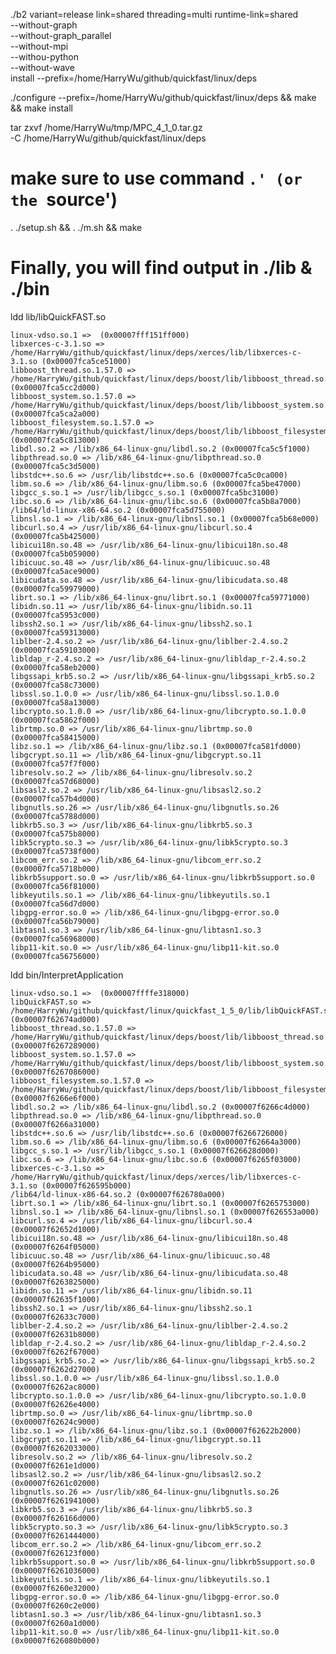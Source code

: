 ./b2 variant=release link=shared threading=multi runtime-link=shared \
    --without-graph \
    --without-graph_parallel \
    --without-mpi \
    --withou-python \
    --without-wave \
    install --prefix=/home/HarryWu/github/quickfast/linux/deps
    
./configure --prefix=/home/HarryWu/github/quickfast/linux/deps && make && make install

tar zxvf /home/HarryWu/tmp/MPC_4_1_0.tar.gz \
    -C /home/HarryWu/github/quickfast/linux/deps

# make sure to use command `.' (or the `source')
. ./setup.sh && . ./m.sh  && make

# Finally, you will find output in ./lib & ./bin 

ldd lib/libQuickFAST.so

	linux-vdso.so.1 =>  (0x00007fff151ff000)
	libxerces-c-3.1.so => /home/HarryWu/github/quickfast/linux/deps/xerces/lib/libxerces-c-3.1.so (0x00007fca5ce51000)
	libboost_thread.so.1.57.0 => /home/HarryWu/github/quickfast/linux/deps/boost/lib/libboost_thread.so.1.57.0 (0x00007fca5cc2d000)
	libboost_system.so.1.57.0 => /home/HarryWu/github/quickfast/linux/deps/boost/lib/libboost_system.so.1.57.0 (0x00007fca5ca2a000)
	libboost_filesystem.so.1.57.0 => /home/HarryWu/github/quickfast/linux/deps/boost/lib/libboost_filesystem.so.1.57.0 (0x00007fca5c813000)
	libdl.so.2 => /lib/x86_64-linux-gnu/libdl.so.2 (0x00007fca5c5f1000)
	libpthread.so.0 => /lib/x86_64-linux-gnu/libpthread.so.0 (0x00007fca5c3d5000)
	libstdc++.so.6 => /usr/lib/libstdc++.so.6 (0x00007fca5c0ca000)
	libm.so.6 => /lib/x86_64-linux-gnu/libm.so.6 (0x00007fca5be47000)
	libgcc_s.so.1 => /usr/lib/libgcc_s.so.1 (0x00007fca5bc31000)
	libc.so.6 => /lib/x86_64-linux-gnu/libc.so.6 (0x00007fca5b8a7000)
	/lib64/ld-linux-x86-64.so.2 (0x00007fca5d755000)
	libnsl.so.1 => /lib/x86_64-linux-gnu/libnsl.so.1 (0x00007fca5b68e000)
	libcurl.so.4 => /usr/lib/x86_64-linux-gnu/libcurl.so.4 (0x00007fca5b425000)
	libicui18n.so.48 => /usr/lib/x86_64-linux-gnu/libicui18n.so.48 (0x00007fca5b059000)
	libicuuc.so.48 => /usr/lib/x86_64-linux-gnu/libicuuc.so.48 (0x00007fca5ace9000)
	libicudata.so.48 => /usr/lib/x86_64-linux-gnu/libicudata.so.48 (0x00007fca59979000)
	librt.so.1 => /lib/x86_64-linux-gnu/librt.so.1 (0x00007fca59771000)
	libidn.so.11 => /usr/lib/x86_64-linux-gnu/libidn.so.11 (0x00007fca5953c000)
	libssh2.so.1 => /usr/lib/x86_64-linux-gnu/libssh2.so.1 (0x00007fca59313000)
	liblber-2.4.so.2 => /usr/lib/x86_64-linux-gnu/liblber-2.4.so.2 (0x00007fca59103000)
	libldap_r-2.4.so.2 => /usr/lib/x86_64-linux-gnu/libldap_r-2.4.so.2 (0x00007fca58eb2000)
	libgssapi_krb5.so.2 => /usr/lib/x86_64-linux-gnu/libgssapi_krb5.so.2 (0x00007fca58c73000)
	libssl.so.1.0.0 => /usr/lib/x86_64-linux-gnu/libssl.so.1.0.0 (0x00007fca58a13000)
	libcrypto.so.1.0.0 => /usr/lib/x86_64-linux-gnu/libcrypto.so.1.0.0 (0x00007fca5862f000)
	librtmp.so.0 => /usr/lib/x86_64-linux-gnu/librtmp.so.0 (0x00007fca58415000)
	libz.so.1 => /lib/x86_64-linux-gnu/libz.so.1 (0x00007fca581fd000)
	libgcrypt.so.11 => /lib/x86_64-linux-gnu/libgcrypt.so.11 (0x00007fca57f7f000)
	libresolv.so.2 => /lib/x86_64-linux-gnu/libresolv.so.2 (0x00007fca57d68000)
	libsasl2.so.2 => /usr/lib/x86_64-linux-gnu/libsasl2.so.2 (0x00007fca57b4d000)
	libgnutls.so.26 => /usr/lib/x86_64-linux-gnu/libgnutls.so.26 (0x00007fca5788d000)
	libkrb5.so.3 => /usr/lib/x86_64-linux-gnu/libkrb5.so.3 (0x00007fca575b8000)
	libk5crypto.so.3 => /usr/lib/x86_64-linux-gnu/libk5crypto.so.3 (0x00007fca5738f000)
	libcom_err.so.2 => /lib/x86_64-linux-gnu/libcom_err.so.2 (0x00007fca5718b000)
	libkrb5support.so.0 => /usr/lib/x86_64-linux-gnu/libkrb5support.so.0 (0x00007fca56f81000)
	libkeyutils.so.1 => /lib/x86_64-linux-gnu/libkeyutils.so.1 (0x00007fca56d7d000)
	libgpg-error.so.0 => /lib/x86_64-linux-gnu/libgpg-error.so.0 (0x00007fca56b79000)
	libtasn1.so.3 => /usr/lib/x86_64-linux-gnu/libtasn1.so.3 (0x00007fca56968000)
	libp11-kit.so.0 => /usr/lib/x86_64-linux-gnu/libp11-kit.so.0 (0x00007fca56756000)

ldd bin/InterpretApplication

	linux-vdso.so.1 =>  (0x00007ffffe318000)
	libQuickFAST.so => /home/HarryWu/github/quickfast/linux/quickfast_1_5_0/lib/libQuickFAST.so (0x00007f62674ad000)
	libboost_thread.so.1.57.0 => /home/HarryWu/github/quickfast/linux/deps/boost/lib/libboost_thread.so.1.57.0 (0x00007f6267289000)
	libboost_system.so.1.57.0 => /home/HarryWu/github/quickfast/linux/deps/boost/lib/libboost_system.so.1.57.0 (0x00007f6267086000)
	libboost_filesystem.so.1.57.0 => /home/HarryWu/github/quickfast/linux/deps/boost/lib/libboost_filesystem.so.1.57.0 (0x00007f6266e6f000)
	libdl.so.2 => /lib/x86_64-linux-gnu/libdl.so.2 (0x00007f6266c4d000)
	libpthread.so.0 => /lib/x86_64-linux-gnu/libpthread.so.0 (0x00007f6266a31000)
	libstdc++.so.6 => /usr/lib/libstdc++.so.6 (0x00007f6266726000)
	libm.so.6 => /lib/x86_64-linux-gnu/libm.so.6 (0x00007f62664a3000)
	libgcc_s.so.1 => /usr/lib/libgcc_s.so.1 (0x00007f626628d000)
	libc.so.6 => /lib/x86_64-linux-gnu/libc.so.6 (0x00007f6265f03000)
	libxerces-c-3.1.so => /home/HarryWu/github/quickfast/linux/deps/xerces/lib/libxerces-c-3.1.so (0x00007f626595b000)
	/lib64/ld-linux-x86-64.so.2 (0x00007f626780a000)
	librt.so.1 => /lib/x86_64-linux-gnu/librt.so.1 (0x00007f6265753000)
	libnsl.so.1 => /lib/x86_64-linux-gnu/libnsl.so.1 (0x00007f626553a000)
	libcurl.so.4 => /usr/lib/x86_64-linux-gnu/libcurl.so.4 (0x00007f62652d1000)
	libicui18n.so.48 => /usr/lib/x86_64-linux-gnu/libicui18n.so.48 (0x00007f6264f05000)
	libicuuc.so.48 => /usr/lib/x86_64-linux-gnu/libicuuc.so.48 (0x00007f6264b95000)
	libicudata.so.48 => /usr/lib/x86_64-linux-gnu/libicudata.so.48 (0x00007f6263825000)
	libidn.so.11 => /usr/lib/x86_64-linux-gnu/libidn.so.11 (0x00007f62635f1000)
	libssh2.so.1 => /usr/lib/x86_64-linux-gnu/libssh2.so.1 (0x00007f62633c7000)
	liblber-2.4.so.2 => /usr/lib/x86_64-linux-gnu/liblber-2.4.so.2 (0x00007f62631b8000)
	libldap_r-2.4.so.2 => /usr/lib/x86_64-linux-gnu/libldap_r-2.4.so.2 (0x00007f6262f67000)
	libgssapi_krb5.so.2 => /usr/lib/x86_64-linux-gnu/libgssapi_krb5.so.2 (0x00007f6262d27000)
	libssl.so.1.0.0 => /usr/lib/x86_64-linux-gnu/libssl.so.1.0.0 (0x00007f6262ac8000)
	libcrypto.so.1.0.0 => /usr/lib/x86_64-linux-gnu/libcrypto.so.1.0.0 (0x00007f62626e4000)
	librtmp.so.0 => /usr/lib/x86_64-linux-gnu/librtmp.so.0 (0x00007f62624c9000)
	libz.so.1 => /lib/x86_64-linux-gnu/libz.so.1 (0x00007f62622b2000)
	libgcrypt.so.11 => /lib/x86_64-linux-gnu/libgcrypt.so.11 (0x00007f6262033000)
	libresolv.so.2 => /lib/x86_64-linux-gnu/libresolv.so.2 (0x00007f6261e1d000)
	libsasl2.so.2 => /usr/lib/x86_64-linux-gnu/libsasl2.so.2 (0x00007f6261c02000)
	libgnutls.so.26 => /usr/lib/x86_64-linux-gnu/libgnutls.so.26 (0x00007f6261941000)
	libkrb5.so.3 => /usr/lib/x86_64-linux-gnu/libkrb5.so.3 (0x00007f626166d000)
	libk5crypto.so.3 => /usr/lib/x86_64-linux-gnu/libk5crypto.so.3 (0x00007f6261444000)
	libcom_err.so.2 => /lib/x86_64-linux-gnu/libcom_err.so.2 (0x00007f626123f000)
	libkrb5support.so.0 => /usr/lib/x86_64-linux-gnu/libkrb5support.so.0 (0x00007f6261036000)
	libkeyutils.so.1 => /lib/x86_64-linux-gnu/libkeyutils.so.1 (0x00007f6260e32000)
	libgpg-error.so.0 => /lib/x86_64-linux-gnu/libgpg-error.so.0 (0x00007f6260c2e000)
	libtasn1.so.3 => /usr/lib/x86_64-linux-gnu/libtasn1.so.3 (0x00007f6260a1d000)
	libp11-kit.so.0 => /usr/lib/x86_64-linux-gnu/libp11-kit.so.0 (0x00007f626080b000)

